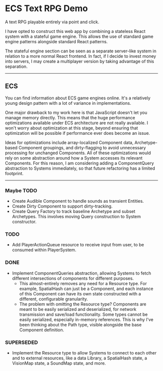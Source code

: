 # ECS Text RPG Demo

A text RPG playable entirely via point and click.

I have opted to construct this web app by combining a stateless React system with a stateful game engine. This allows the use of standard game engine patterns alongside standard React patterns.

The stateful engine section can be seen as a separate server-like system in relation to a more normal React frontend. In fact, if I decide to invest money into servers, I may create a multiplayer version by taking advantage of this separation.

---

## ECS

You can find information about ECS game engines online. It's a relatively young design pattern with a lot of variance in implementations.

One major drawback to my work here is that JavaScript doesn't let you manage memory directly. This means that the huge performance optimizations available under ECS architecture are not really available. I won't worry about optimization at this stage, beyond ensuring that optimization will be possible if performance ever does become an issue.

Ideas for optimizations include array-localized Component data, Archetype-based Component groupings, and dirty-flagging to avoid unnecessary processing for unchanged Components. All of these optimizations would rely on some abstraction around how a System accesses its relevant Components. For this reason, I am considering adding a ComponentQuery abstraction to Systems immediately, so that future refactoring has a limited footprint.

---

### Maybe TODO

- Create Audible Component to handle sounds as transient Entities.
- Create Dirty Component to support dirty-tracking.
- Create Query Factory to track baseline Archetype and subset Archetypes. This involves moving Query construction to System constructor.

### TODO

- Add PlayerActionQueue resource to receive input from user, to be consumed within PlayerSystem.

### DONE

- Implement ComponentQueries abstraction, allowing Systems to fetch different intersections of components for different purposes.
  - This almost-entirely removes any need for a Resource type. For example, SpatialHash can just be a Component, and each instance of this Component can have its own state constructed with a different, configurable granularity.
  - The problem with omitting the Resource type? Components are meant to be easily serialized and deserialized, for network transmission and save/load functionality. Some types cannot be easily serialized, especially in-memory references. This is why I've been thinking about the Path type, visible alongside the base Component definition.

### SUPERSEDED

- Implement the Resource type to allow Systems to connect to each other and to external resources, like a data Library, a SpatialHash state, a VisionMap state, a SoundMap state, and more.
